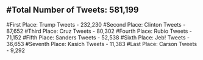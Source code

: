 #Total Number of Tweets: 581,199 
---
#First Place: Trump Tweets - 232,230
#Second Place: Clinton Tweets - 87,652
#Third Place: Cruz Tweets - 80,302
#Fourth Place: Rubio Tweets - 71,152
#Fifth Place: Sanders Tweets - 52,538
#Sixth Place: Jeb! Tweets - 36,653
#Seventh Place: Kasich Tweets - 11,383
#Last Place: Carson Tweets - 9,292
